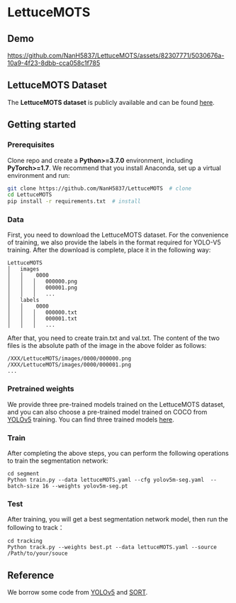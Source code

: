 # LettuceMOTS
## Demo
https://github.com/NanH5837/LettuceMOTS/assets/82307771/5030676a-10a9-4f23-8dbb-cca058c1f785
## LettuceMOTS Dataset
The **LettuceMOTS dataset** is publicly available and can be found [here](https://drive.google.com/drive/folders/1HIoiyUOu4zYh8jHgqebnbZF_Ewn6Hq62?usp=sharing).
## Getting started
### Prerequisites
Clone repo and create a 
**Python>=3.7.0** environment, including **PyTorch>=1.7**.
We recommend that you install Anaconda, set up a virtual environment and run:

```bash
git clone https://github.com/NanH5837/LettuceMOTS  # clone
cd LettuceMOTS
pip install -r requirements.txt  # install
```

### Data
First, you need to download the LettuceMOTS dataset. 
For the convenience of training, we also provide the labels in the format required for YOLO-V5 training. After the download is complete, place it in the following way:

```
LettuceMOTS
│   images
│   │    0000
│   │   │   000000.png
│   │   │   000001.png
│   │   │   ...
│   labels
│   │    0000
│   │   │   000000.txt
│   │   │   000001.txt
│   │   │   ...
```

After that, you need to create train.txt and val.txt. The content of the two files is the absolute path of the image in the above folder as follows:

```
/XXX/LettuceMOTS/images/0000/000000.png
/XXX/LettuceMOTS/images/0000/000001.png
...
```

### Pretrained weights
We provide three pre-trained models trained on the LettuceMOTS dataset, and you can also choose a pre-trained model trained on COCO from [YOLOv5](https://github.com/ultralytics/yolov5) training. 
You can find three trained models [here](https://drive.google.com/drive/folders/1SMZTGZ3_H2yc86TUFeOvKptj_iwBS2Nf?usp=sharing).
### Train
After completing the above steps, you can perform the following operations to train the segmentation network:

```
cd segment
Python train.py --data lettuceMOTS.yaml --cfg yolov5m-seg.yaml  --batch-size 16 --weights yolov5m-seg.pt
```

### Test
After training, you will get a best segmentation network model, then run the following to track：

```
cd tracking
Python track.py --weights best.pt --data lettuceMOTS.yaml --source /Path/to/your/souce
```
## Reference
We borrow some code from [YOLOv5](https://github.com/ultralytics/yolov5) and [SORT](https://github.com/abewley/sort).
